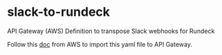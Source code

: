 # slack-to-rundeck
API Gateway (AWS) Definition to transpose Slack webhooks for Rundeck

Follow this [doc](https://docs.aws.amazon.com/apigateway/latest/developerguide/import-export-api-endpoints.html) from AWS to import this yaml file to API Gateway.
